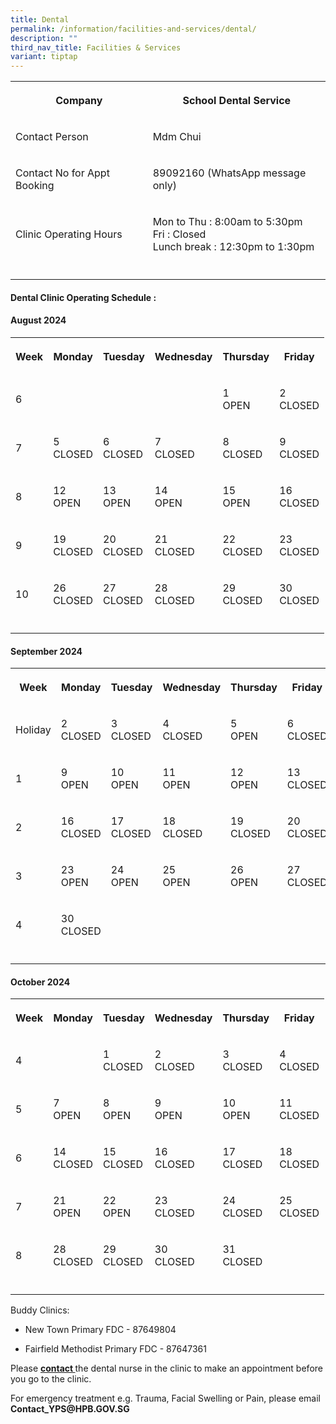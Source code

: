 ```yaml
---
title: Dental
permalink: /information/facilities-and-services/dental/
description: ""
third_nav_title: Facilities & Services
variant: tiptap
---
```

<table style="minWidth: 50px">
<colgroup>
<col>
<col>
</colgroup>
<tbody>
<tr>
<th rowspan="1" colspan="1">
<p>Company</p>
</th>
<th rowspan="1" colspan="1">
<p>School Dental Service</p>
</th>
</tr>
<tr>
<td rowspan="1" colspan="1">
<p>Contact Person</p>
</td>
<td rowspan="1" colspan="1">
<p>Mdm Chui</p>
</td>
</tr>
<tr>
<td rowspan="1" colspan="1">
<p>Contact No for Appt Booking</p>
</td>
<td rowspan="1" colspan="1">
<p>89092160 (WhatsApp message only)</p>
</td>
</tr>
<tr>
<td rowspan="1" colspan="1">
<p>Clinic Operating Hours</p>
</td>
<td rowspan="1" colspan="1">
<p>Mon to Thu : 8:00am to 5:30pm
<br>Fri : Closed
<br>Lunch break : 12:30pm to 1:30pm</p>
</td>
</tr>
<tr>
<td rowspan="1" colspan="1">
<p></p>
</td>
<td rowspan="1" colspan="1">
<p></p>
</td>
</tr>
</tbody>
</table>
<h4><strong>Dental Clinic Operating Schedule :</strong></h4>
<h4><strong>August 2024</strong></h4>
<table style="minWidth: 150px">
<colgroup>
<col>
<col>
<col>
<col>
<col>
<col>
</colgroup>
<tbody>
<tr>
<th rowspan="1" colspan="1">
<p>Week</p>
</th>
<th rowspan="1" colspan="1">
<p>Monday</p>
</th>
<th rowspan="1" colspan="1">
<p>Tuesday</p>
</th>
<th rowspan="1" colspan="1">
<p>Wednesday</p>
</th>
<th rowspan="1" colspan="1">
<p>Thursday</p>
</th>
<th rowspan="1" colspan="1">
<p>Friday</p>
</th>
</tr>
<tr>
<td rowspan="1" colspan="1">
<p>6</p>
</td>
<td rowspan="1" colspan="1">
<p></p>
</td>
<td rowspan="1" colspan="1">
<p></p>
</td>
<td rowspan="1" colspan="1">
<p></p>
</td>
<td rowspan="1" colspan="1">
<p>1
<br>OPEN</p>
</td>
<td rowspan="1" colspan="1">
<p>2
<br>CLOSED</p>
</td>
</tr>
<tr>
<td rowspan="1" colspan="1">
<p>7</p>
</td>
<td rowspan="1" colspan="1">
<p>5
<br>CLOSED</p>
</td>
<td rowspan="1" colspan="1">
<p>6
<br>CLOSED</p>
</td>
<td rowspan="1" colspan="1">
<p>7
<br>CLOSED</p>
</td>
<td rowspan="1" colspan="1">
<p>8
<br>CLOSED</p>
</td>
<td rowspan="1" colspan="1">
<p>9
<br>CLOSED</p>
</td>
</tr>
<tr>
<td rowspan="1" colspan="1">
<p>8</p>
</td>
<td rowspan="1" colspan="1">
<p>12
<br>OPEN</p>
</td>
<td rowspan="1" colspan="1">
<p>13
<br>OPEN</p>
</td>
<td rowspan="1" colspan="1">
<p>14
<br>OPEN</p>
</td>
<td rowspan="1" colspan="1">
<p>15
<br>OPEN</p>
</td>
<td rowspan="1" colspan="1">
<p>16
<br>CLOSED</p>
</td>
</tr>
<tr>
<td rowspan="1" colspan="1">
<p>9</p>
</td>
<td rowspan="1" colspan="1">
<p>19
<br>CLOSED</p>
</td>
<td rowspan="1" colspan="1">
<p>20
<br>CLOSED</p>
</td>
<td rowspan="1" colspan="1">
<p>21
<br>CLOSED</p>
</td>
<td rowspan="1" colspan="1">
<p>22
<br>CLOSED</p>
</td>
<td rowspan="1" colspan="1">
<p>23
<br>CLOSED</p>
</td>
</tr>
<tr>
<td rowspan="1" colspan="1">
<p>10</p>
</td>
<td rowspan="1" colspan="1">
<p>26
<br>CLOSED</p>
</td>
<td rowspan="1" colspan="1">
<p>27
<br>CLOSED</p>
</td>
<td rowspan="1" colspan="1">
<p>28
<br>CLOSED</p>
</td>
<td rowspan="1" colspan="1">
<p>29
<br>CLOSED</p>
</td>
<td rowspan="1" colspan="1">
<p>30
<br>CLOSED</p>
</td>
</tr>
<tr>
<td rowspan="1" colspan="1">
<p></p>
</td>
<td rowspan="1" colspan="1">
<p></p>
</td>
<td rowspan="1" colspan="1">
<p></p>
</td>
<td rowspan="1" colspan="1">
<p></p>
</td>
<td rowspan="1" colspan="1">
<p></p>
</td>
<td rowspan="1" colspan="1">
<p></p>
</td>
</tr>
</tbody>
</table>
<h4><strong>September 2024</strong></h4>
<table style="minWidth: 150px">
<colgroup>
<col>
<col>
<col>
<col>
<col>
<col>
</colgroup>
<tbody>
<tr>
<th rowspan="1" colspan="1">
<p>Week</p>
</th>
<th rowspan="1" colspan="1">
<p>Monday</p>
</th>
<th rowspan="1" colspan="1">
<p>Tuesday</p>
</th>
<th rowspan="1" colspan="1">
<p>Wednesday</p>
</th>
<th rowspan="1" colspan="1">
<p>Thursday</p>
</th>
<th rowspan="1" colspan="1">
<p>Friday</p>
</th>
</tr>
<tr>
<td rowspan="1" colspan="1">
<p>Holiday</p>
</td>
<td rowspan="1" colspan="1">
<p>2
<br>CLOSED</p>
</td>
<td rowspan="1" colspan="1">
<p>3
<br>CLOSED</p>
</td>
<td rowspan="1" colspan="1">
<p>4
<br>CLOSED</p>
</td>
<td rowspan="1" colspan="1">
<p>5
<br>OPEN</p>
</td>
<td rowspan="1" colspan="1">
<p>6
<br>CLOSED</p>
</td>
</tr>
<tr>
<td rowspan="1" colspan="1">
<p>1</p>
</td>
<td rowspan="1" colspan="1">
<p>9
<br>OPEN</p>
</td>
<td rowspan="1" colspan="1">
<p>10
<br>OPEN</p>
</td>
<td rowspan="1" colspan="1">
<p>11
<br>OPEN</p>
</td>
<td rowspan="1" colspan="1">
<p>12
<br>OPEN</p>
</td>
<td rowspan="1" colspan="1">
<p>13
<br>CLOSED</p>
</td>
</tr>
<tr>
<td rowspan="1" colspan="1">
<p>2</p>
</td>
<td rowspan="1" colspan="1">
<p>16
<br>CLOSED</p>
</td>
<td rowspan="1" colspan="1">
<p>17
<br>CLOSED</p>
</td>
<td rowspan="1" colspan="1">
<p>18
<br>CLOSED</p>
</td>
<td rowspan="1" colspan="1">
<p>19
<br>CLOSED</p>
</td>
<td rowspan="1" colspan="1">
<p>20
<br>CLOSED</p>
</td>
</tr>
<tr>
<td rowspan="1" colspan="1">
<p>3</p>
</td>
<td rowspan="1" colspan="1">
<p>23
<br>OPEN</p>
</td>
<td rowspan="1" colspan="1">
<p>24
<br>OPEN</p>
</td>
<td rowspan="1" colspan="1">
<p>25
<br>OPEN</p>
</td>
<td rowspan="1" colspan="1">
<p>26
<br>OPEN</p>
</td>
<td rowspan="1" colspan="1">
<p>27
<br>CLOSED</p>
</td>
</tr>
<tr>
<td rowspan="1" colspan="1">
<p>4</p>
</td>
<td rowspan="1" colspan="1">
<p>30
<br>CLOSED</p>
</td>
<td rowspan="1" colspan="1">
<p></p>
</td>
<td rowspan="1" colspan="1">
<p></p>
</td>
<td rowspan="1" colspan="1">
<p></p>
</td>
<td rowspan="1" colspan="1">
<p></p>
</td>
</tr>
<tr>
<td rowspan="1" colspan="1">
<p></p>
</td>
<td rowspan="1" colspan="1">
<p></p>
</td>
<td rowspan="1" colspan="1">
<p></p>
</td>
<td rowspan="1" colspan="1">
<p></p>
</td>
<td rowspan="1" colspan="1">
<p></p>
</td>
<td rowspan="1" colspan="1">
<p></p>
</td>
</tr>
</tbody>
</table>
<h4><strong>October 2024</strong></h4>
<table style="minWidth: 150px">
<colgroup>
<col>
<col>
<col>
<col>
<col>
<col>
</colgroup>
<tbody>
<tr>
<th rowspan="1" colspan="1">
<p>Week</p>
</th>
<th rowspan="1" colspan="1">
<p>Monday</p>
</th>
<th rowspan="1" colspan="1">
<p>Tuesday</p>
</th>
<th rowspan="1" colspan="1">
<p>Wednesday</p>
</th>
<th rowspan="1" colspan="1">
<p>Thursday</p>
</th>
<th rowspan="1" colspan="1">
<p>Friday</p>
</th>
</tr>
<tr>
<td rowspan="1" colspan="1">
<p>4</p>
</td>
<td rowspan="1" colspan="1">
<p></p>
</td>
<td rowspan="1" colspan="1">
<p>1
<br>CLOSED</p>
</td>
<td rowspan="1" colspan="1">
<p>2
<br>CLOSED</p>
</td>
<td rowspan="1" colspan="1">
<p>3
<br>CLOSED</p>
</td>
<td rowspan="1" colspan="1">
<p>4
<br>CLOSED</p>
</td>
</tr>
<tr>
<td rowspan="1" colspan="1">
<p>5</p>
</td>
<td rowspan="1" colspan="1">
<p>7
<br>OPEN</p>
</td>
<td rowspan="1" colspan="1">
<p>8
<br>OPEN</p>
</td>
<td rowspan="1" colspan="1">
<p>9
<br>OPEN</p>
</td>
<td rowspan="1" colspan="1">
<p>10
<br>OPEN</p>
</td>
<td rowspan="1" colspan="1">
<p>11
<br>CLOSED</p>
</td>
</tr>
<tr>
<td rowspan="1" colspan="1">
<p>6</p>
</td>
<td rowspan="1" colspan="1">
<p>14
<br>CLOSED</p>
</td>
<td rowspan="1" colspan="1">
<p>15
<br>CLOSED</p>
</td>
<td rowspan="1" colspan="1">
<p>16
<br>CLOSED</p>
</td>
<td rowspan="1" colspan="1">
<p>17
<br>CLOSED</p>
</td>
<td rowspan="1" colspan="1">
<p>18
<br>CLOSED</p>
</td>
</tr>
<tr>
<td rowspan="1" colspan="1">
<p>7</p>
</td>
<td rowspan="1" colspan="1">
<p>21
<br>OPEN</p>
</td>
<td rowspan="1" colspan="1">
<p>22
<br>OPEN</p>
</td>
<td rowspan="1" colspan="1">
<p>23
<br>CLOSED</p>
</td>
<td rowspan="1" colspan="1">
<p>24
<br>CLOSED</p>
</td>
<td rowspan="1" colspan="1">
<p>25
<br>CLOSED</p>
</td>
</tr>
<tr>
<td rowspan="1" colspan="1">
<p>8</p>
</td>
<td rowspan="1" colspan="1">
<p>28
<br>CLOSED</p>
</td>
<td rowspan="1" colspan="1">
<p>29
<br>CLOSED</p>
</td>
<td rowspan="1" colspan="1">
<p>30
<br>CLOSED</p>
</td>
<td rowspan="1" colspan="1">
<p>31
<br>CLOSED</p>
</td>
<td rowspan="1" colspan="1">
<p></p>
</td>
</tr>
<tr>
<td rowspan="1" colspan="1">
<p></p>
</td>
<td rowspan="1" colspan="1">
<p></p>
</td>
<td rowspan="1" colspan="1">
<p></p>
</td>
<td rowspan="1" colspan="1">
<p></p>
</td>
<td rowspan="1" colspan="1">
<p></p>
</td>
<td rowspan="1" colspan="1">
<p></p>
</td>
</tr>
</tbody>
</table>
<p>Buddy Clinics:</p>
<ul data-tight="true" class="tight">
<li>
<p>New Town Primary FDC - 87649804</p>
</li>
<li>
<p>Fairfield Methodist Primary FDC - 87647361</p>
</li>
</ul>
<p></p>
<p>Please <strong><u>contact </u></strong>the dental nurse in the clinic to
make an appointment before you go to the clinic.</p>
<p>For emergency treatment e.g. Trauma, Facial Swelling or Pain, please email <strong>Contact_YPS@HPB.GOV.SG</strong>
</p>